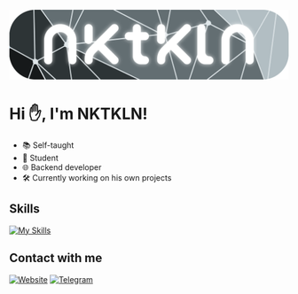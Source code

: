 ![Header](./attachments/banner.png)

# Hi ✋, I'm NKTKLN!

* 📚 Self-taught
* 🏫 Student
* 🌐 Backend developer
* 🛠 Currently working on his own projects

## Skills

[![My Skills](https://skillicons.dev/icons?i=py,go,git,docker,linux,redis,postgres)](https://skillicons.dev)

## Contact with me

[![Website](https://img.shields.io/badge/website-000000?style=for-the-badge&logo=About.me&logoColor=white)](https://nktkln.com)
[![Telegram](https://img.shields.io/badge/Telegram-2CA5E0?style=for-the-badge&logo=telegram&logoColor=white)](https://t.me/NKTKLN)
